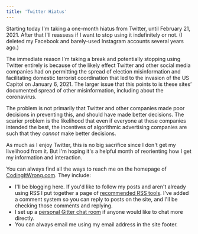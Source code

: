 ```yaml
---
title: 'Twitter Hiatus'
---
```


Starting today I'm taking a one-month hiatus from Twitter, until February 21, 2021. After that I'll reassess if I want to stop using it indefinitely or not. (I deleted my Facebook and barely-used Instagram accounts several years ago.)

The immediate reason I'm taking a break and potentially stopping using Twitter entirely is because of the likely effect Twitter and other social media companies had on permitting the spread of election misinformation and facilitating domestic terrorist coordination that led to the invasion of the US Capitol on January 6, 2021. The larger issue that this points to is these sites’ documented spread of other misinformation, including about the coronavirus.

The problem is not primarily that Twitter and other companies made poor decisions in preventing this, and should have made better decisions. The scarier problem is the likelihood that even if everyone at these companies intended the best, the incentives of algorithmic advertising companies are such that they *cannot* make better decisions.

As much as I enjoy Twitter, this is no big sacrifice since I don't get my livelihood from it. But I'm hoping it's a helpful month of reorienting how I get my information and interaction.

You can always find all the ways to reach me on the homepage of [CodingItWrong.com](https://codingitwrong.com). They include:

* I'll be blogging here. If you'd like to follow my posts and aren't already using RSS I put together a page of [recommended RSS tools](/rss). I've added a comment system so you can reply to posts on the site, and I'll be checking those comments and replying.
* I set up a [personal Gitter chat room](https://gitter.im/codingitwrong/Lobby) if anyone would like to chat more directly.
* You can always email me using my email address in the site footer.
